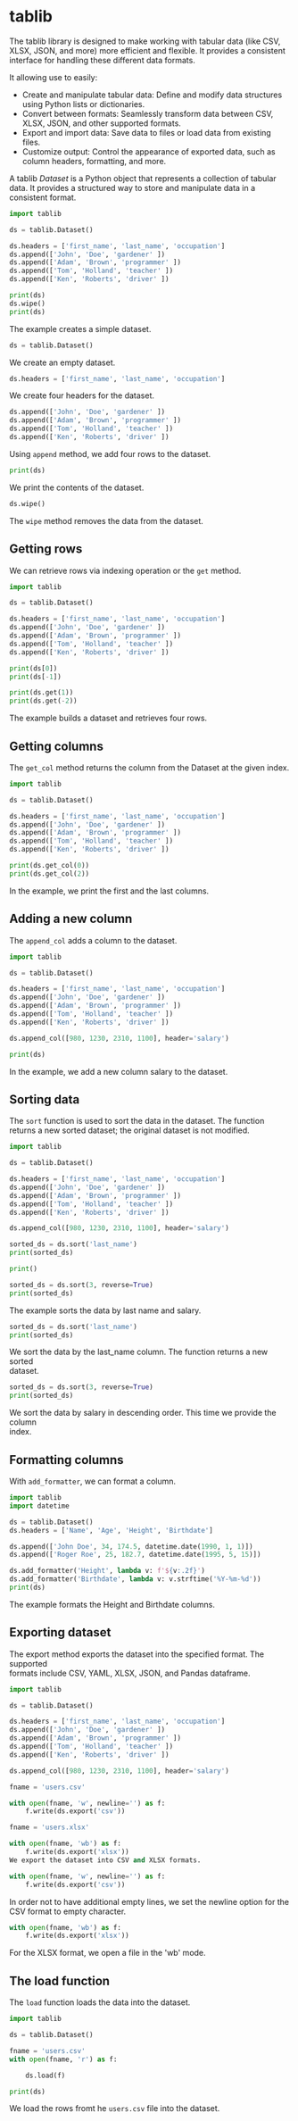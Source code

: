 # tablib

The tablib library is designed to make working with tabular data (like CSV,  
XLSX, JSON, and more) more efficient and flexible. It provides a consistent  
interface for handling these different data formats.  

It allowing use to easily:

- Create and manipulate tabular data: Define and modify data structures using
  Python lists or dictionaries.
- Convert between formats: Seamlessly transform data between CSV, XLSX, JSON,
  and other supported formats.
- Export and import data: Save data to files or load data from existing files.
- Customize output: Control the appearance of exported data, such as column
  headers, formatting, and more.

A tablib *Dataset* is a Python object that represents a collection of tabular
data. It provides a structured way to store and manipulate data in a consistent
format.

```python
import tablib

ds = tablib.Dataset()

ds.headers = ['first_name', 'last_name', 'occupation']
ds.append(['John', 'Doe', 'gardener' ])
ds.append(['Adam', 'Brown', 'programmer' ])
ds.append(['Tom', 'Holland', 'teacher' ])
ds.append(['Ken', 'Roberts', 'driver' ])

print(ds)
ds.wipe()
print(ds)
```

The example creates a simple dataset.

```python
ds = tablib.Dataset()
```

We create an empty dataset.

```python
ds.headers = ['first_name', 'last_name', 'occupation']
```

We create four headers for the dataset.

```python
ds.append(['John', 'Doe', 'gardener' ])
ds.append(['Adam', 'Brown', 'programmer' ])
ds.append(['Tom', 'Holland', 'teacher' ])
ds.append(['Ken', 'Roberts', 'driver' ])
```

Using `append` method, we add four rows to the dataset.

```python
print(ds)
```

We print the contents of the dataset.

```python
ds.wipe()
```

The `wipe` method removes the data from the dataset.


## Getting rows

We can retrieve rows via indexing operation or the `get` method.

```python
import tablib

ds = tablib.Dataset()

ds.headers = ['first_name', 'last_name', 'occupation']
ds.append(['John', 'Doe', 'gardener' ])
ds.append(['Adam', 'Brown', 'programmer' ])
ds.append(['Tom', 'Holland', 'teacher' ])
ds.append(['Ken', 'Roberts', 'driver' ])

print(ds[0])
print(ds[-1])

print(ds.get(1))
print(ds.get(-2))
```

The example builds a dataset and retrieves four rows.


## Getting columns

The `get_col` method returns the column from the Dataset at the given index.

```python
import tablib

ds = tablib.Dataset()

ds.headers = ['first_name', 'last_name', 'occupation']
ds.append(['John', 'Doe', 'gardener' ])
ds.append(['Adam', 'Brown', 'programmer' ])
ds.append(['Tom', 'Holland', 'teacher' ])
ds.append(['Ken', 'Roberts', 'driver' ])

print(ds.get_col(0))
print(ds.get_col(2))
```

In the example, we print the first and the last columns.

## Adding a new column

The `append_col` adds a column to the dataset.

```python
import tablib

ds = tablib.Dataset()

ds.headers = ['first_name', 'last_name', 'occupation']
ds.append(['John', 'Doe', 'gardener' ])
ds.append(['Adam', 'Brown', 'programmer' ])
ds.append(['Tom', 'Holland', 'teacher' ])
ds.append(['Ken', 'Roberts', 'driver' ])

ds.append_col([980, 1230, 2310, 1100], header='salary')

print(ds)
```

In the example, we add a new column salary to the dataset.

## Sorting data

The `sort` function is used to sort the data in the dataset. The function  
returns a new sorted dataset; the original dataset is not modified.  

```python
import tablib

ds = tablib.Dataset()

ds.headers = ['first_name', 'last_name', 'occupation']
ds.append(['John', 'Doe', 'gardener' ])
ds.append(['Adam', 'Brown', 'programmer' ])
ds.append(['Tom', 'Holland', 'teacher' ])
ds.append(['Ken', 'Roberts', 'driver' ])

ds.append_col([980, 1230, 2310, 1100], header='salary')

sorted_ds = ds.sort('last_name')
print(sorted_ds)

print()

sorted_ds = ds.sort(3, reverse=True)
print(sorted_ds)
```

The example sorts the data by last name and salary.

```python
sorted_ds = ds.sort('last_name')
print(sorted_ds)
```

We sort the data by the last_name column. The function returns a new sorted  
dataset.

```python
sorted_ds = ds.sort(3, reverse=True)
print(sorted_ds)
```

We sort the data by salary in descending order. This time we provide the column  
index.


## Formatting columns

With `add_formatter`, we can format a column.

```python
import tablib
import datetime

ds = tablib.Dataset()
ds.headers = ['Name', 'Age', 'Height', 'Birthdate']

ds.append(['John Doe', 34, 174.5, datetime.date(1990, 1, 1)])
ds.append(['Roger Roe', 25, 182.7, datetime.date(1995, 5, 15)])

ds.add_formatter('Height', lambda v: f'${v:.2f}')
ds.add_formatter('Birthdate', lambda v: v.strftime('%Y-%m-%d'))
print(ds)
```

The example formats the Height and Birthdate columns.

## Exporting dataset

The export method exports the dataset into the specified format. The supported  
formats include CSV, YAML, XLSX, JSON, and Pandas dataframe.  

```python
import tablib

ds = tablib.Dataset()

ds.headers = ['first_name', 'last_name', 'occupation']
ds.append(['John', 'Doe', 'gardener' ])
ds.append(['Adam', 'Brown', 'programmer' ])
ds.append(['Tom', 'Holland', 'teacher' ])
ds.append(['Ken', 'Roberts', 'driver' ])

ds.append_col([980, 1230, 2310, 1100], header='salary')

fname = 'users.csv'

with open(fname, 'w', newline='') as f:
    f.write(ds.export('csv'))

fname = 'users.xlsx'

with open(fname, 'wb') as f:
    f.write(ds.export('xlsx'))
We export the dataset into CSV and XLSX formats.

with open(fname, 'w', newline='') as f:
    f.write(ds.export('csv'))
```

In order not to have additional empty lines, we set the newline option for the  
CSV format to empty character.  

```python
with open(fname, 'wb') as f:
    f.write(ds.export('xlsx'))
```

For the XLSX format, we open a file in the 'wb' mode.

## The load function

The `load` function loads the data into the dataset.

```python
import tablib

ds = tablib.Dataset()

fname = 'users.csv'
with open(fname, 'r') as f:

    ds.load(f)

print(ds)
```

We load the rows fromt he `users.csv` file into the dataset.

